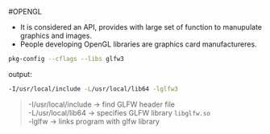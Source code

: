 #OPENGL
- It is considered an API, provides with large set of function to manupulate graphics and images.
- People developing OpenGL libraries are graphics card manufactureres.


```sh
pkg-config --cflags --libs glfw3
```
output:
```sh
-I/usr/local/include -L/usr/local/lib64 -lglfw3
```
> -I/usr/local/include -> find GLFW header file <br>
> -L/usr/local/lib64 -> specifies GLFW library `libglfw.so` <br>
> -lglfw -> links program with glfw library